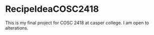 # RecipeIdeaCOSC2418
This is my final project for COSC 2418 at casper college. I am open to alterations.
